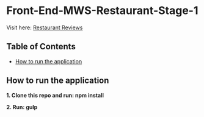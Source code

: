 # Front-End-MWS-Restaurant-Stage-1

Visit here: [Restaurant Reviews](https://project-restaurant-reviews.appspot.com/)

## Table of Contents

* [How to run the application](#how-to-run-the-app)

## How to run the application

**1. Clone this repo and run: npm install**

**2. Run: gulp**